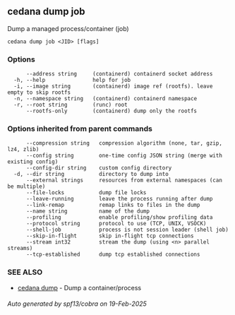 ## cedana dump job

Dump a managed process/container (job)

```
cedana dump job <JID> [flags]
```

### Options

```
      --address string     (containerd) containerd socket address
  -h, --help               help for job
  -i, --image string       (containerd) image ref (rootfs). leave empty to skip rootfs
  -n, --namespace string   (containerd) containerd namespace
  -r, --root string        (runc) root
      --rootfs-only        (containerd) dump only the rootfs
```

### Options inherited from parent commands

```
      --compression string   compression algorithm (none, tar, gzip, lz4, zlib)
      --config string        one-time config JSON string (merge with existing config)
      --config-dir string    custom config directory
  -d, --dir string           directory to dump into
      --external strings     resources from external namespaces (can be multiple)
      --file-locks           dump file locks
      --leave-running        leave the process running after dump
      --link-remap           remap links to files in the dump
      --name string          name of the dump
      --profiling            enable profiling/show profiling data
      --protocol string      protocol to use (TCP, UNIX, VSOCK)
      --shell-job            process is not session leader (shell job)
      --skip-in-flight       skip in-flight tcp connections
      --stream int32         stream the dump (using <n> parallel streams)
      --tcp-established      dump tcp established connections
```

### SEE ALSO

* [cedana dump](cedana_dump.md)	 - Dump a container/process

###### Auto generated by spf13/cobra on 19-Feb-2025

